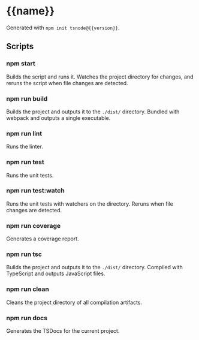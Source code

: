 # {{name}}

Generated with `npm init tsnode@{{version}}`.

## Scripts

### npm start
Builds the script and runs it. Watches the project directory for changes, and reruns the script when file changes are detected.

### npm run build
Builds the project and outputs it to the `./dist/` directory. Bundled with webpack and outputs a single executable.

### npm run lint
Runs the linter.

### npm run test
Runs the unit tests.

### npm run test:watch
Runs the unit tests with watchers on the directory. Reruns when file changes are detected.

### npm run coverage
Generates a coverage report.

### npm run tsc
Builds the project and outputs it to the `./dist/` directory. Compiled with TypeScript and outputs JavaScript files.

### npm run clean
Cleans the project directory of all compilation artifacts.

### npm run docs
Generates the TSDocs for the current project.
